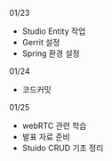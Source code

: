 01/23
- Studio Entity 작업
- Gerrit 설정
- Spring 환경 설정

01/24
- 코드커밋

01/25
- webRTC 관련 학습
- 발표 자료 준비
- Stuido CRUD 기초 정리

